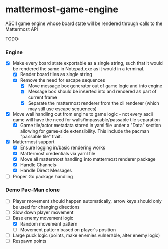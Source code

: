 # mattermost-game-engine
ASCII game engine whose board state will be rendered through calls to the Mattermost API

TODO:
### Engine
- [x] Make every board state exportable as a single string, such that it would be rendered the same in Notepad.exe as it would in a terminal.
  - [x] Render board tiles as single string
  - [x] Remove the need for escape sequences
    - [x] Move message box generator out of game logic and into engine
    - [x] Message box should be inserted into and rendered as part of current frame
    - [x] Separate the mattermost renderer from the cli renderer (which may still use escape sequences)
- [x] Move wall handling out from engine to game logic - not every ascii game will have the need for walls/impassable/passable tile separation
  - [x] Game tile/actor metadata stored in yaml file under a "Data" section allowing for game-side extensibility. This include the pacman "passable tile" trait.
- [x] Mattermost support
  - [x] Ensure logging in/basic rendering works
  - [x] Mattermost credentials via yaml file
  - [x] Move all mattermost handling into mattermost renderer package
  - [x] Handle Channels
  - [x] Handle Direct Messages
- [ ] Proper Go package handling

###  Demo Pac-Man clone
- [ ] Player movement should happen automatically, arrow keys should only be used for changing directions
- [ ] Slow down player movement
- [ ] Base enemy movement logic
  - [x] Random movement pattern
  - [ ] Movement pattern based on player's position
- [ ] Large puck logic (points, make enemies vulnerable, alter enemy logic)
- [ ] Respawn points
